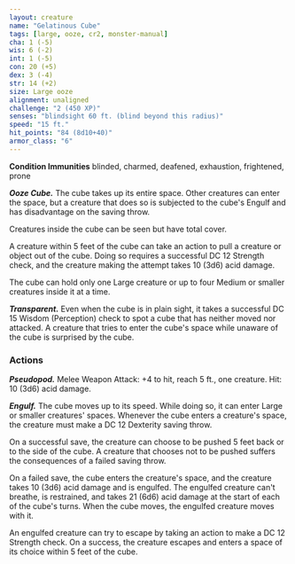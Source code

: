 ```yaml
---
layout: creature
name: "Gelatinous Cube"
tags: [large, ooze, cr2, monster-manual]
cha: 1 (-5)
wis: 6 (-2)
int: 1 (-5)
con: 20 (+5)
dex: 3 (-4)
str: 14 (+2)
size: Large ooze
alignment: unaligned
challenge: "2 (450 XP)"
senses: "blindsight 60 ft. (blind beyond this radius)"
speed: "15 ft."
hit_points: "84 (8d10+40)"
armor_class: "6"
---
```


**Condition Immunities** blinded, charmed, deafened, exhaustion, frightened, prone

***Ooze Cube.*** The cube takes up its entire space. Other creatures can enter the space, but a creature that does so is subjected to the cube's Engulf and has disadvantage on the saving throw.

Creatures inside the cube can be seen but have total cover.

A creature within 5 feet of the cube can take an action to pull a creature or object out of the cube. Doing so requires a successful DC 12 Strength check, and the creature making the attempt takes 10 (3d6) acid damage.

The cube can hold only one Large creature or up to four Medium or smaller creatures inside it at a time.

***Transparent.*** Even when the cube is in plain sight, it takes a successful DC 15 Wisdom (Perception) check to spot a cube that has neither moved nor attacked. A creature that tries to enter the cube's space while unaware of the cube is surprised by the cube.

### Actions

***Pseudopod.*** Melee Weapon Attack: +4 to hit, reach 5 ft., one creature. Hit: 10 (3d6) acid damage.

***Engulf.*** The cube moves up to its speed. While doing so, it can enter Large or smaller creatures' spaces. Whenever the cube enters a creature's space, the creature must make a DC 12 Dexterity saving throw.

On a successful save, the creature can choose to be pushed 5 feet back or to the side of the cube. A creature that chooses not to be pushed suffers the consequences of a failed saving throw.

On a failed save, the cube enters the creature's space, and the creature takes 10 (3d6) acid damage and is engulfed. The engulfed creature can't breathe, is restrained, and takes 21 (6d6) acid damage at the start of each of the cube's turns. When the cube moves, the engulfed creature moves with it.

An engulfed creature can try to escape by taking an action to make a DC 12 Strength check. On a success, the creature escapes and enters a space of its choice within 5 feet of the cube.
